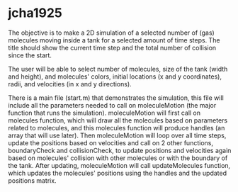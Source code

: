 # jcha1925
The objective is to make a 2D simulation of a selected number of (gas) molecules moving inside a tank for a selected amount of time steps. The title should show the current time step and the total number of collision since the start. 

The user will be able to select number of molecules, size of the tank (width and height), and molecules' colors, initial locations (x and y coordinates), radii, and velocities (in x and y directions). 

There is a main file (start.m) that demonstrates the simulation, this file will include all the parameters needed to call on moleculeMotion (the major function that runs the simulation). moleculeMotion will first call on molecules function, which will draw all the molecules based on parameters related to molecules, and this molecules function will produce handles (an array that will use later). Then moleculeMotion will loop over all time steps, update the positions based on velocities and call on 2 other functions, boundaryCheck and collisionCheck, to update positions and velocities again based on molecules' collision with other molecules or with the boundary of the tank. After updating, moleculeMotion will call updateMolecules function, which updates the molecules' positions using the handles and the updated positions matrix.
